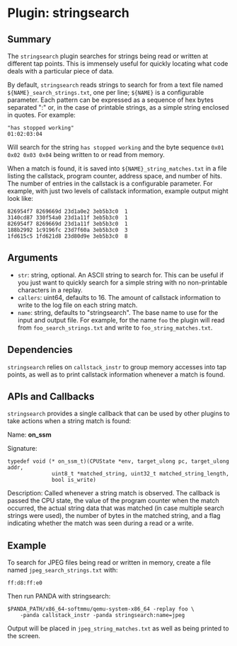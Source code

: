 Plugin: stringsearch
===========

Summary
-------

The `stringsearch` plugin searches for strings being read or written at different tap points. This is immensely useful for quickly locating what code deals with a particular piece of data.

By default, `stringsearch` reads strings to search for from a text file named `${NAME}_search_strings.txt`, one per line; `${NAME}` is a configurable parameter. Each pattern can be expressed as a sequence of hex bytes separated ":" or, in the case of printable strings, as a simple string enclosed in quotes. For example:

    "has stopped working"
    01:02:03:04

Will search for the string `has stopped working` and the byte sequence `0x01 0x02 0x03 0x04` being written to or read from memory.

When a match is found, it is saved into `${NAME}_string_matches.txt` in a file listing the callstack, program counter, address space, and number of hits. The number of entries in the callstack is a configurable parameter. For example, with just two levels of callstack information, example output might look like:

    826954f7 8269669d 23d1a0e2 3eb5b3c0  1
    3140cd87 330f54a0 23d1a11f 3eb5b3c0  1
    826954f7 8269669d 23d1a11f 3eb5b3c0  1
    188b2992 1c9196fc 23d7f60a 3eb5b3c0  3
    1fd615c5 1fd621d8 23d80d9e 3eb5b3c0  8


Arguments
---------

* `str`: string, optional. An ASCII string to search for. This can be useful if you just want to quickly search for a simple string with no non-printable characters in a replay.
* `callers`: uint64, defaults to 16. The amount of callstack information to write to the log file on each string match.
* `name`: string, defaults to "stringsearch". The base name to use for the input and output file. For example, for the name `foo` the plugin will read from `foo_search_strings.txt` and write to `foo_string_matches.txt`.

Dependencies
------------

`stringsearch` relies on `callstack_instr` to group memory accesses into tap points, as well as to print callstack information whenever a match is found.

APIs and Callbacks
------------------

`stringsearch` provides a single callback that can be used by other plugins to take actions when a string match is found:

Name: **on_ssm**

Signature:

    typedef void (* on_ssm_t)(CPUState *env, target_ulong pc, target_ulong addr,
                  uint8_t *matched_string, uint32_t matched_string_length, 
                  bool is_write)

Description: Called whenever a string match is observed. The callback is passed the CPU state, the value of the program counter when the match occurred, the actual string data that was matched (in case multiple search strings were used), the number of bytes in the matched string, and a flag indicating whether the match was seen during a read or a write.

Example
-------

To search for JPEG files being read or written in memory, create a file named `jpeg_search_strings.txt` with:

    ff:d8:ff:e0

Then run PANDA with stringsearch:

    $PANDA_PATH/x86_64-softmmu/qemu-system-x86_64 -replay foo \
        -panda callstack_instr -panda stringsearch:name=jpeg

Output will be placed in `jpeg_string_matches.txt` as well as being printed to the screen.
